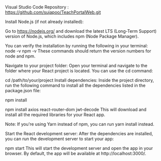 Visual Studio Code
Repository : https://github.com/sujapoo/TeachPortalWeb.git

Install Node.js (if not already installed):

Go to https://nodejs.org/ and download the latest LTS (Long-Term Support) version of Node.js, which includes npm (Node Package Manager).

You can verify the installation by running the following in your terminal:
node -v
npm -v
These commands should return the version numbers for node and npm.

Navigate to your project folder: Open your terminal and navigate to the folder where your React project is located. You can use the cd command:

cd /path/to/your/project
Install dependencies: Inside the project directory, run the following command to install all the dependencies listed in the package.json file:

npm install

npm install axios react-router-dom jwt-decode
This will download and install all the required libraries for your React app.

Note: If you're using Yarn instead of npm, you can run yarn install instead.

Start the React development server: After the dependencies are installed, you can run the development server to start your app:

npm start
This will start the development server and open the app in your browser. By default, the app will be available at http://localhost:3000/.
